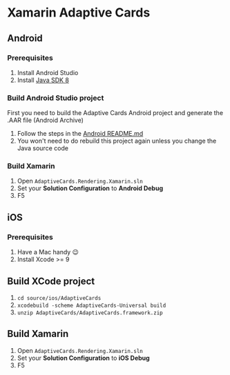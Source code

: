 # Xamarin Adaptive Cards

## Android

### Prerequisites

1. Install Android Studio
1. Install [Java SDK 8](http://www.oracle.com/technetwork/java/javase/downloads/jdk8-downloads-2133151.html) 

### Build Android Studio project

First you need to build the Adaptive Cards Android project and generate the .AAR file (Android Archive) 

1. Follow the steps in the [Android README.md](../android/README.md)
1. You won't need to do rebuild this project again unless you change the Java source code

### Build Xamarin

1. Open `AdaptiveCards.Rendering.Xamarin.sln`
1. Set your **Solution Configuration** to **Android Debug**
1. F5

## iOS

### Prerequisites

1. Have a Mac handy 😉
1. Install Xcode >= 9

## Build XCode project

1. `cd source/ios/AdaptiveCards`
1. `xcodebuild -scheme AdaptiveCards-Universal build`
1. `unzip AdaptiveCards/AdaptiveCards.framework.zip`

## Build Xamarin

1. Open `AdaptiveCards.Rendering.Xamarin.sln`
1. Set your **Solution Configuration** to **iOS Debug**
1. F5